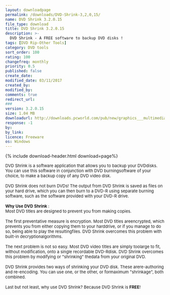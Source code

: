 ```yaml
---
layout: downloadpage
permalink: /downloads/DVD-Shrink-3,2,0,15/
name: DVD Shrink 3.2.0.15
file_type: download
title: DVD Shrink 3.2.0.15
description: >-
  DVD Shrink - A FREE software to backup DVD disks !
tags: [DVD Rip-Other Tools]
category: DVD tools
sort_order: 100
rating: 100
changefreq: monthly
priority: 0.5
published: false
create_date: 
modified_date: 03/11/2017
created_by: 
modified_by: 
comments: true
redirect_url: 
### 
version: 3.2.0.15
size: 1.04 MB
downloadurl: http://downloads.pcworld.com/pub/new/graphics___multimedia/video/video_tools/dvdshrink32setup.zip
response: -1
by: 
by_link: 
licence: Freeware
os: Windows
---
```


{% include download-header.html download=page%}

<p style="fix-download-text !important">
<p><font size="2">DVD Shrink is a software application that allows you to backup your DVDdisks. You can use this software in conjunction with DVD burningsoftware of your choice, to make a backup copy of any DVD video disk.<br />
<br />
DVD Shrink does not burn DVDs! The output from DVD Shrink is saved as files on your hard drive, which you can then burn to a DVD-R using separate burning software, such as the software provided with your DVD-R drive.<br />
<br />
<strong>Why Use DVD Shrink </strong>:<br />
Most DVD titles are designed to prevent you from making copies.<br />
<br />
The first preventative measure is encryption. Most DVD titles areencrypted, which prevents you from either copying them to your harddrive, or if you manage to do so, being able to play the resultingfiles. DVD Shrink overcomes this problem with built-in decryptionalgorithms.<br />
<br />
The next problem is not so easy. Most DVD video titles are simply toolarge to fit, without modification, onto a single recordable DVD-Rdisk. DVD Shrink overcomes this problem by modifying or "shrinking" thedata from your original DVD.<br />
<br />
DVD Shrink provides two ways of shrinking your DVD disk. These arere-authoring and re-encoding. You can use one, or the other, or formaximum "shrinkage", both combined.<br />
<br />
Last but not least, why use DVD Shrink? Because DVD Shrink is <strong>FREE</strong>!</font></p></p>
